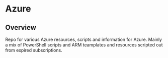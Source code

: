 # Azure

## Overview

Repo for various Azure resources, scripts and information for Azure.
Mainly a mix of PowerShell scripts and ARM teamplates and resources scripted out from expired subscriptions.
